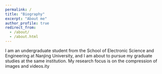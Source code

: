 ```yaml
---
permalink: /
title: "Biography"
excerpt: "About me"
author_profile: true
redirect_from: 
  - /about/
  - /about.html
---
```


I am an undergraduate student from the School of Electronic Science and Engineering at Nanjing University, and I am about to pursue my graduate studies at the same institution. My research focus is on the compression of images and videos.ity





